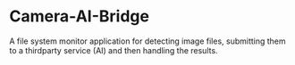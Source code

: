 # Camera-AI-Bridge
A file system monitor application for detecting image files, submitting them to a thirdparty service (AI) and then handling the results. 
